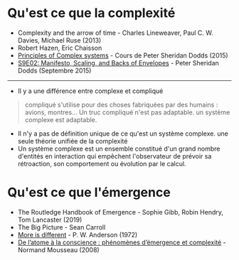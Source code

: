 # Qu'est ce que la complexité

- Complexity and the arrow of time - Charles Lineweaver, Paul C. W. Davies, Michael Ruse (2013)
- Robert Hazen, Eric Chaisson
- [Principles of Complex systems](http://www.uvm.edu/pdodds/teaching/courses/2015-08UVM-300/) - Cours de Peter Sheridan Dodds (2015)
- [S9E02: Manifesto, Scaling, and Backs of Envelopes](https://youtu.be/Q69DXymX9OE?list=WL) - Peter Sheridan Dodds (Septembre 2015)

---

- Il y a une différence entre complexe et compliqué
> compliqué s'utilise pour des choses fabriquées par des humains : avions, montres... Un truc compliqué n'est pas adaptable.
> un système complexe est adaptable.
- Il n'y a pas de définition unique de ce qu'est un système complexe. une seule théorie unifiée de la complexité
- Un système complexe est un ensemble constitué d'un grand nombre d'entités en interaction qui empêchent l'observateur de prévoir sa rétroaction, son comportement ou évolution par le calcul. 

# Qu'est ce que l'émergence 

- The Routledge Handbook of Emergence - Sophie Gibb, Robin Hendry, Tom Lancaster (2019)
- The Big Picture - Sean Carroll
- [More is different](http://robotics.cs.tamu.edu/dshell/cs689/papers/anderson72more_is_different.pdf) - P. W. Anderson (1972)
- [De l’atome à la conscience : phénomènes d’émergence et complexité](https://books.openedition.org/pum/17020?lang=fr) - Normand Mousseau (2008)
